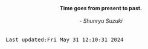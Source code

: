 
<div align="center"><b><span>Time goes from present to past.</span></b><br><br><i> - Shunryu Suzuki</i></div>
<br><br><kbd>Last updated:Fri May 31 12:10:31 2024</kbd>
